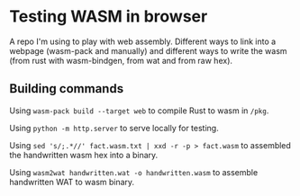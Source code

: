 # Testing WASM in browser
A repo I'm using to play with web assembly. Different ways to link into a webpage (wasm-pack and manually) and different ways to write the wasm (from rust with wasm-bindgen, from wat and from raw hex).

## Building commands
Using `wasm-pack build --target web` to compile Rust to wasm in `/pkg`.

Using `python -m http.server` to serve locally for testing.

Using `sed 's/;.*//' fact.wasm.txt | xxd -r -p > fact.wasm` to assembled the handwritten wasm hex into a binary.

Using `wasm2wat handwritten.wat -o handwritten.wasm` to assemble handwritten WAT to wasm binary.
